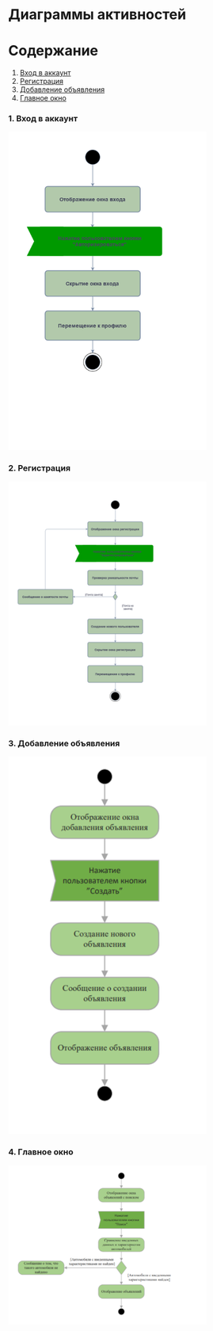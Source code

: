 # Диаграммы активностей

# Содержание
1. [Вход в аккаунт](#1)
2. [Регистрация](#2)
3. [Добавление объявления](#3)
4. [Главное окно](#4)

### 1. Вход в аккаунт<a name="1"></a>
<img src="https://github.com/sunshine1uvv/SellCar/blob/master/docs/diagrams/Activity/Activity%20png/SignInActivityDiagram.png" alt="Вход в аккаунт" width="400"/>

### 2. Регистрация<a name="2"></a>

<img src="https://github.com/sunshine1uvv/SellCar/blob/master/docs/diagrams/Activity/Activity%20png/RegisterActivityDiagram.png" alt="Регистрация" width="400"/>

### 3. Добавление объявления<a name="3"></a>

<img src="https://github.com/sunshine1uvv/SellCar/blob/master/docs/diagrams/Activity/Activity%20png/AddActivityDiagram.png" alt="Добавление объявления" width="400"/>

### 4. Главное окно<a name="4"></a>

<img src="https://github.com/sunshine1uvv/SellCar/blob/master/docs/diagrams/Activity/Activity%20png/SearchActivityDiagram.png" alt="Главное окно" width="400"/>
